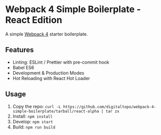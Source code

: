 # Webpack 4 Simple Boilerplate - React Edition

A simple [Webpack 4](https://webpack.js.org) starter boilerplate.

## Features

*   Linting: ESLint / Prettier with pre-commit hook
*   Babel ES6
*   Development & Production Modes
*   Hot Reloading with React Hot Loader

## Usage

1.  Copy the repo: `curl -L https://github.com/digitaltopo/webpack-4-simple-boilerplate/tarball/react-alpha | tar zx`
1.  Install: `npm install`
1.  Develop: `npm start`
1.  Build: `npm run build`

